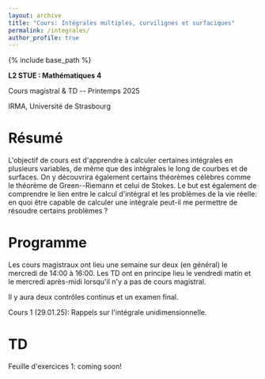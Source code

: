 ```yaml
---
layout: archive
title: "Cours: Intégrales multiples, curvilignes et surfaciques"
permalink: /integrales/
author_profile: true
---
```


{% include base_path %}

**L2 STUE : Mathématiques 4**

Cours magistral & TD -- Printemps 2025

IRMA, Université de Strasbourg

# Résumé

L'objectif de cours est d'apprendre à calculer certaines intégrales en plusieurs variables, de même que des intégrales le long de courbes et de surfaces. On y découvrira également certains théorèmes célèbres comme le théorème de Green--Riemann et celui de Stokes. Le but est également de comprendre le lien entre le calcul d'intégral et les problèmes de la vie réelle: en quoi être capable de calculer une intégrale peut-il me permettre de résoudre certains problèmes ?

# Programme

Les cours magistraux ont lieu une semaine sur deux (en général) le mercredi de 14:00 à 16:00. Les TD ont en principe lieu le vendredi matin et le mercredi après-midi lorsqu'il n'y a pas de cours magistral.

Il y aura deux contrôles continus et un examen final.

Cours 1 (29.01.25): Rappels sur l'intégrale unidimensionnelle.

# TD

Feuille d'exercices 1: coming soon!
